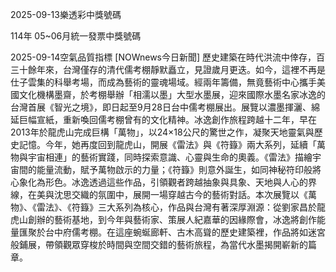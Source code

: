 
2025-09-13樂透彩中獎號碼

                                
114年 05~06月統一發票中獎號碼
                             
2025-09-14空氣品質指標
                              [NOWnews今日新聞] 歷史建築在時代洪流中倖存，百三十餘年來，台灣僅存的清代儒考棚靜默矗立，見證歲月更迭。如今，這裡不再是仕子雲集的科舉考場，而成為藝術的靈魂場域。經兩年籌備，無竟藝術中心攜手美國文化機構墨齋，於考棚舉辦「相濡以墨」大型水墨展，迎來國際水墨名家冰逸的台灣首展《智光之境》，即日起至9月28日台中儒考棚展出。展覽以濃墨揮灑、綿延巨幅宣紙，重新喚回儒考棚曾有的文化精神。冰逸創作旅程跨越十二年，早在2013年於龍虎山完成巨構「萬物」，以24×18公尺的驚世之作，凝聚天地靈氣與歷史記憶。今年，她再度回到龍虎山，開展《雷法》與《符籙》兩大系列，延續「萬物與宇宙相連」的藝術實踐，同時探索意識、心靈與生命的奧義。《雷法》描繪宇宙間的能量流動，賦予萬物啟示的力量；《符籙》則意外誕生，如同神秘符印般將心象化為形色。冰逸透過這些作品，引領觀者跨越抽象與具象、天地與人心的界線，在美與沈思交織的氛圍中，展開一場穿越古今的藝術對話。本次展覽以《萬物》、《雷法》、《符籙》三大系列為核心，作品與台灣有著深厚淵源：從劉家昌於龍虎山創辦的藝術基地，到今年與藝術家、策展人紀嘉華的因緣際會，冰逸將創作能量匯聚於台中府儒考棚。在這座蜿蜒廊軒、古木高聳的歷史建築裡，作品將如迷宮般鋪展，帶領觀眾穿梭於時間與空間交錯的藝術旅程，為當代水墨揭開嶄新的篇章。